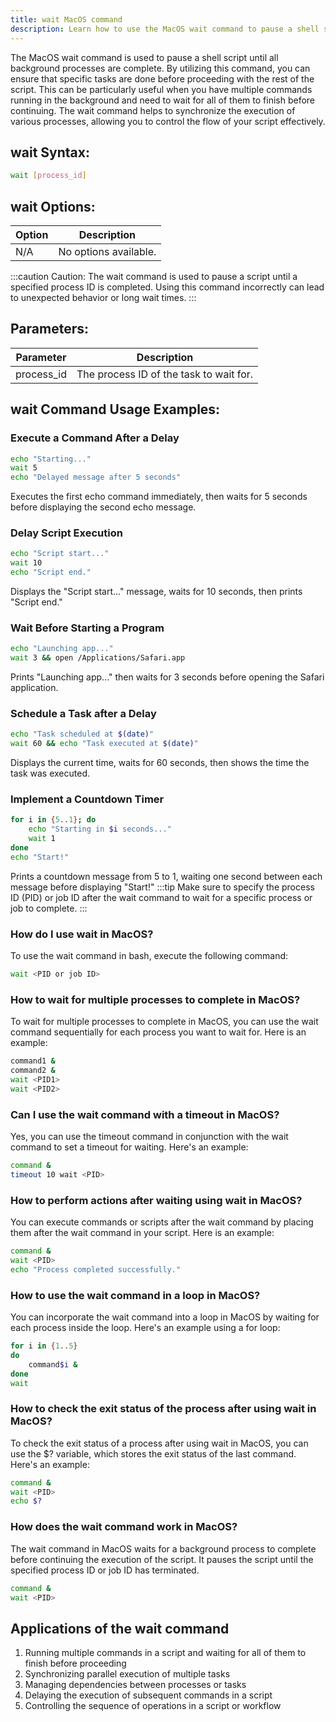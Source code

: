 ```yaml
---
title: wait MacOS command
description: Learn how to use the MacOS wait command to pause a shell script until all background processes are complete.
---
```


The MacOS wait command is used to pause a shell script until all background processes are complete. By utilizing this command, you can ensure that specific tasks are done before proceeding with the rest of the script. This can be particularly useful when you have multiple commands running in the background and need to wait for all of them to finish before continuing. The wait command helps to synchronize the execution of various processes, allowing you to control the flow of your script effectively.

## wait Syntax:
```bash
wait [process_id]
```

## wait Options:
| Option | Description           |
|--------|-----------------------|
| N/A    | No options available. |

:::caution
Caution: The wait command is used to pause a script until a specified process ID is completed. Using this command incorrectly can lead to unexpected behavior or long wait times.
:::

## Parameters:
| Parameter  | Description                                 |
|------------|---------------------------------------------|
| process_id | The process ID of the task to wait for.     |
## wait Command Usage Examples:
### Execute a Command After a Delay
```bash
echo "Starting..."
wait 5
echo "Delayed message after 5 seconds"
```
Executes the first echo command immediately, then waits for 5 seconds before displaying the second echo message.

### Delay Script Execution
```bash
echo "Script start..."
wait 10
echo "Script end."
```
Displays the "Script start..." message, waits for 10 seconds, then prints "Script end."

### Wait Before Starting a Program
```bash
echo "Launching app..."
wait 3 && open /Applications/Safari.app
```
Prints "Launching app..." then waits for 3 seconds before opening the Safari application.

### Schedule a Task after a Delay
```bash
echo "Task scheduled at $(date)"
wait 60 && echo "Task executed at $(date)"
```
Displays the current time, waits for 60 seconds, then shows the time the task was executed.

### Implement a Countdown Timer
```bash
for i in {5..1}; do
    echo "Starting in $i seconds..."
    wait 1
done
echo "Start!"
```
Prints a countdown message from 5 to 1, waiting one second between each message before displaying "Start!"
:::tip
Make sure to specify the process ID (PID) or job ID after the wait command to wait for a specific process or job to complete.
:::

### How do I use wait in MacOS?
To use the wait command in bash, execute the following command:
```bash
wait <PID or job ID>
```

### How to wait for multiple processes to complete in MacOS?
To wait for multiple processes to complete in MacOS, you can use the wait command sequentially for each process you want to wait for. Here is an example:
```bash
command1 &
command2 &
wait <PID1>
wait <PID2>
```

### Can I use the wait command with a timeout in MacOS?
Yes, you can use the timeout command in conjunction with the wait command to set a timeout for waiting. Here's an example:
```bash
command &
timeout 10 wait <PID>
```

### How to perform actions after waiting using wait in MacOS?
You can execute commands or scripts after the wait command by placing them after the wait command in your script. Here is an example:
```bash
command &
wait <PID>
echo "Process completed successfully."
```

### How to use the wait command in a loop in MacOS?
You can incorporate the wait command into a loop in MacOS by waiting for each process inside the loop. Here's an example using a for loop:
```bash
for i in {1..5}
do
    command$i &
done
wait
```

### How to check the exit status of the process after using wait in MacOS?
To check the exit status of a process after using wait in MacOS, you can use the $? variable, which stores the exit status of the last command. Here's an example:
```bash
command &
wait <PID>
echo $?
```

### How does the wait command work in MacOS?
The wait command in MacOS waits for a background process to complete before continuing the execution of the script. It pauses the script until the specified process ID or job ID has terminated.
```bash
command &
wait <PID>
```
## Applications of the wait command

1. Running multiple commands in a script and waiting for all of them to finish before proceeding
2. Synchronizing parallel execution of multiple tasks
3. Managing dependencies between processes or tasks
4. Delaying the execution of subsequent commands in a script
5. Controlling the sequence of operations in a script or workflow